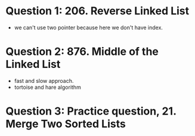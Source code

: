 # Question 1: 206. Reverse Linked List
* we can't use two pointer because here we don't have index.

# Question 2: 876. Middle of the Linked List
* fast and slow approach.
* tortoise and hare algorithm

# Question 3: Practice question, 21. Merge Two Sorted Lists
